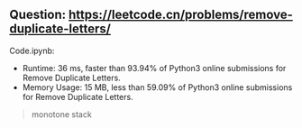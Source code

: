 ## Question: https://leetcode.cn/problems/remove-duplicate-letters/

Code.ipynb:
* Runtime: 36 ms, faster than 93.94% of Python3 online submissions for Remove Duplicate Letters.
* Memory Usage: 15 MB, less than 59.09% of Python3 online submissions for Remove Duplicate Letters.
> monotone stack
